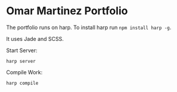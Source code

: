 # Omar Martinez Portfolio

The portfolio runs on harp. To install harp run `npm install harp -g`.

It uses Jade and SCSS.

Start Server:

`harp server`

Compile Work:

`harp compile`